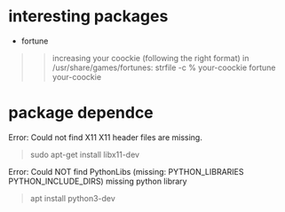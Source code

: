 # interesting packages
* fortune
> > increasing your coockie (following the right format)
>   in /usr/share/games/fortunes:
>   strfile -c % your-coockie
>   fortune your-coockie
# package dependce
Error:	Could not find X11
    X11 header files are missing.
>   sudo apt-get install libx11-dev

Error: Could NOT find PythonLibs (missing: PYTHON_LIBRARIES PYTHON_INCLUDE_DIRS)
    missing python library
>   apt install python3-dev

